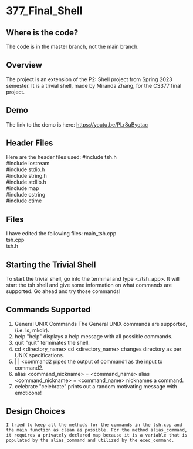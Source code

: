 # 377_Final_Shell

## Where is the code?
  The code is in the master branch, not the main branch.

## Overview
  The project is an extension of the P2: Shell project from Spring 2023 semester. It is a trivial shell, made by Miranda Zhang, for the CS377 final project.

## Demo
  The link to the demo is here: https://youtu.be/PLr8uByotac

## Header Files
  Here are the header files used:
  #include tsh.h <br>
  #include iostream <br>
  #include stdio.h <br>
  #include string.h <br>
  #include stdlib.h <br>
  #include map <br>
  #include cstring <br>
  #include ctime <br>

## Files
  I have edited the following files:
  main_tsh.cpp <br>
  tsh.cpp <br>
  tsh.h <br>
  
## Starting the Trivial Shell
  To start the trivial shell, go into the terminal and type <./tsh_app>. It will start the tsh shell and give some information on what commands are supported. Go ahead and try those commands!
  
## Commands Supported
  1. General UNIX Commands
    The General UNIX commands are supported, (i.e. ls, mkdir). 
  2. help
    "help" displays a help message with all possible commands.
  3. quit
    "quit" terminates the shell.
  4. cd <directory_name>
  cd <directory_name> changes directory as per UNIX specifications.
  5. <command1> | <command2>
  <command1> | <command2 pipes the output of command1 as the input to command2.
  6. alias <command_nickname> = <command_name>
  alias <command_nickname> = <command_name> nicknames a command.
  7. celebrate
    "celebrate" prints out a random motivating message with emoticons!

## Design Choices
    I tried to keep all the methods for the commands in the tsh.cpp and the main function as clean as possible. For the method alias_command, it requires a privately declared map because it is a variable that is populated by the alias_command and utilized by the exec_command. 

  
